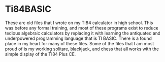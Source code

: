 # Ti84BASIC

These are old files that I wrote on my TI84 calculator in high school. This was before any formal training, and most of these programs exist to reduce tedious algebraic calculators by replacing it with learning the antiquated and underpowered programming language that is TI BASIC.
There is a found place in my heart for many of these files. Some of the files that I am most proud of is my working solitare, blackjack, and chess that all works with the simple display of the TI84 Plus CE.
